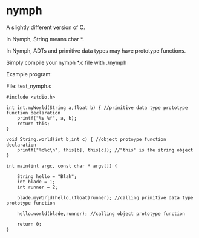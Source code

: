 # nymph
A slightly different version of C.


In Nymph, String means char \*.

In Nymph, ADTs and primitive data types may have prototype functions.


Simply compile your nymph \*.c file with ./nymph <file to compile into c> <output name>

Example program:

File: test_nymph.c

    #include <stdio.h>

    int int.myWorld(String a,float b) { //primitive data type prototype function declaration
        printf("%s %f", a, b);
        return this;
    }

    void String.world(int b,int c) { //object protoype function declaration
        printf("%c%c\n", this[b], this[c]); //"this" is the string object
    }

    int main(int argc, const char * argv[]) {

        String hello = "Blah";
        int blade = 1;
        int runner = 2;

        blade.myWorld(hello,(float)runner); //calling primitive data type prototype function

        hello.world(blade,runner); //calling object prototype function

        return 0;
    }
